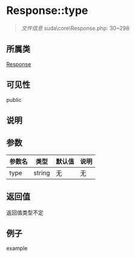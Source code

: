 # Response::type

> *文件信息* suda\core\Response.php: 30~298
## 所属类 

[Response](../Response.md)

## 可见性

  public  
## 说明



## 参数

| 参数名 | 类型 | 默认值 | 说明 |
|--------|-----|-------|-------|
| type |  string | 无 | 无 |

## 返回值
返回值类型不定

## 例子

example